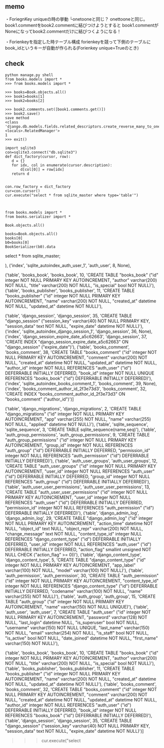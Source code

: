 ## memo
・ForiegnKey uniqueの時の挙動
└onetooneと同じ？
onettooneと同じ。book1.commentをbook2.commentに結びつけようとすると
book1.commentがNoneになってbook2.commentだけに結びつくようになる！




・Forienkeyを指定した時テーブル構成
forienkeyを競って下側のテーブルにbook_idというキーが自動が作られる(Forienkey unique=Trueのとき)

## check
```
python manage.py shell
from books.models import *
>>> from books.models import *

>>> books=Book.objects.all()  
>>> book1=books[1]
>>> book2=books[2]

>>> book2.comments.set([book1.comments.get()])  
>>> book2.save()
save method
<class 'django.db.models.fields.related_descriptors.create_reverse_many_to_one_manager.<locals>.RelatedManager'>    
1
>>> exit()

```
 


```
import sqlite3
con=sqlite3.connect("db.sqlite3")
def dict_factory(cursor, row):
   d = {}
   for idx, col in enumerate(cursor.description):
       d[col[0]] = row[idx]
   return d


con.row_factory = dict_factory
cur=con.cursor()
cur.execute("select * from sqlite_master where type='table'")
```


```


from books.models import *
from books.serializer import *

Book.objects.all()

books=Book.objects.all()
books[0]
b0=books[0]
BookSerializer(b0).data

```

select * from sqlite_master;








), ('index', 'sqlite_autoindex_auth_user_1', 'auth_user', 8, None), 

('table', 'books_book', 'books_book', 10, 'CREATE TABLE "books_book" ("id" integer NOT NULL PRIMARY KEY AUTOINCREMENT, "author" varchar(200) NOT NULL, "title" varchar(200) NOT NULL, "is_special" bool NOT NULL)'), ('table', 'books_publisher', 'books_publisher', 11, 'CREATE TABLE "books_publisher" ("id" integer NOT NULL PRIMARY KEY AUTOINCREMENT, "name" varchar(200) NOT NULL, "created_at" datetime NOT NULL, "updated_at" datetime NOT NULL)'),


 ('table', 'django_session', 'django_session', 35, 'CREATE TABLE "django_session" ("session_key" varchar(40) NOT NULL PRIMARY KEY, "session_data" text NOT NULL, "expire_date" datetime NOT NULL)'), ('index', 'sqlite_autoindex_django_session_1', 'django_session', 36, None), ('index', 'django_session_expire_date_a5c62663', 'django_session', 37, 'CREATE INDEX "django_session_expire_date_a5c62663" ON "django_session" ("expire_date")'), ('table', 'books_comment', 'books_comment', 38, 'CREATE TABLE "books_comment" ("id" integer NOT NULL PRIMARY KEY AUTOINCREMENT, "comment" varchar(200) NOT NULL, "created_at" datetime NOT NULL, "updated_at" datetime NOT NULL, "author_id" integer NOT NULL REFERENCES "auth_user" ("id") DEFERRABLE INITIALLY DEFERRED, "book_id" integer NOT NULL UNIQUE REFERENCES "books_book" ("id") DEFERRABLE INITIALLY DEFERRED)'), ('index', 'sqlite_autoindex_books_comment_1', 'books_comment', 39, None), ('index', 'books_comment_author_id_2f3e73d3', 'books_comment', 32, 'CREATE INDEX "books_comment_author_id_2f3e73d3" ON "books_comment" ("author_id")')]





('table', 'django_migrations', 'django_migrations', 2, 'CREATE TABLE "django_migrations" ("id" integer NOT NULL PRIMARY KEY AUTOINCREMENT, "app" varchar(255) NOT NULL, "name" varchar(255) NOT NULL, "applied" datetime NOT NULL)'), ('table', 'sqlite_sequence', 'sqlite_sequence', 3, 'CREATE TABLE sqlite_sequence(name,seq)'), ('table', 'auth_group_permissions', 'auth_group_permissions', 9, 'CREATE TABLE "auth_group_permissions" ("id" integer NOT NULL PRIMARY KEY 
AUTOINCREMENT, "group_id" integer NOT NULL REFERENCES "auth_group" ("id") DEFERRABLE INITIALLY DEFERRED, "permission_id" integer NOT NULL REFERENCES "auth_permission" ("id") DEFERRABLE INITIALLY DEFERRED)'), ('table', 'auth_user_groups', 'auth_user_groups', 12, 'CREATE TABLE "auth_user_groups" ("id" integer NOT NULL PRIMARY KEY AUTOINCREMENT, "user_id" integer NOT NULL REFERENCES "auth_user" ("id") DEFERRABLE INITIALLY DEFERRED, "group_id" integer NOT NULL REFERENCES "auth_group" ("id") DEFERRABLE INITIALLY DEFERRED)'), ('table', 'auth_user_user_permissions', 'auth_user_user_permissions', 13, 'CREATE TABLE "auth_user_user_permissions" ("id" integer NOT NULL PRIMARY KEY AUTOINCREMENT, "user_id" integer NOT NULL REFERENCES "auth_user" ("id") DEFERRABLE INITIALLY DEFERRED, "permission_id" integer NOT NULL REFERENCES "auth_permission" ("id") DEFERRABLE INITIALLY DEFERRED)'), ('table', 'django_admin_log', 'django_admin_log', 29, 'CREATE TABLE "django_admin_log" ("id" integer NOT NULL PRIMARY KEY AUTOINCREMENT, "action_time" datetime 
NOT NULL, "object_id" text NULL, "object_repr" varchar(200) NOT NULL, "change_message" text NOT NULL, "content_type_id" integer NULL REFERENCES "django_content_type" ("id") DEFERRABLE INITIALLY DEFERRED, "user_id" integer NOT NULL REFERENCES "auth_user" ("id") DEFERRABLE INITIALLY DEFERRED, "action_flag" smallint unsigned NOT NULL CHECK ("action_flag" >= 0))'), ('table', 'django_content_type', 'django_content_type', 5, 'CREATE TABLE "django_content_type" ("id" integer NOT NULL PRIMARY KEY AUTOINCREMENT, "app_label" varchar(100) NOT NULL, "model" varchar(100) NOT NULL)'), ('table', 'auth_permission', 'auth_permission', 30, 'CREATE TABLE "auth_permission" ("id" integer NOT NULL PRIMARY KEY AUTOINCREMENT, "content_type_id" integer NOT NULL REFERENCES "django_content_type" ("id") DEFERRABLE INITIALLY DEFERRED, "codename" varchar(100) NOT NULL, "name" varchar(255) NOT NULL)'), ('table', 'auth_group', 'auth_group', 15, 'CREATE TABLE "auth_group" ("id" integer NOT NULL PRIMARY KEY AUTOINCREMENT, "name" varchar(150) NOT NULL UNIQUE)'), 
('table', 'auth_user', 'auth_user', 7, 'CREATE TABLE "auth_user" ("id" integer NOT NULL PRIMARY KEY AUTOINCREMENT, "password" varchar(128) NOT NULL, "last_login" datetime NULL, "is_superuser" bool NOT NULL, "username" varchar(150) NOT NULL UNIQUE, "last_name" varchar(150) NOT NULL, "email" varchar(254) NOT NULL, "is_staff" bool NOT NULL, "is_active" bool NOT NULL, "date_joined" datetime NOT NULL, "first_name" varchar(150) NOT NULL)'),

 ('table', 'books_book', 'books_book', 10, 'CREATE TABLE "books_book" ("id" integer NOT NULL PRIMARY KEY AUTOINCREMENT, "author" varchar(200) 
NOT NULL, "title" varchar(200) NOT NULL, "is_special" bool NOT NULL)'), ('table', 'books_publisher', 'books_publisher', 11, 'CREATE TABLE "books_publisher" ("id" integer NOT NULL PRIMARY KEY AUTOINCREMENT, "name" varchar(200) NOT NULL, "created_at" datetime NOT NULL, "updated_at" datetime NOT NULL)'),
 ('table', 'books_comment', 'books_comment', 32, 'CREATE TABLE "books_comment" ("id" integer NOT NULL PRIMARY KEY AUTOINCREMENT, "comment" varchar(200) NOT NULL, 
"created_at" datetime NOT NULL, "updated_at" datetime NOT NULL, "author_id" integer NOT NULL REFERENCES "auth_user" 
("id") DEFERRABLE INITIALLY DEFERRED,
 "book_id" integer NOT NULL REFERENCES "books_book" ("id") DEFERRABLE INITIALLY DEFERRED)'), ('table', 'django_session', 'django_session', 35, 'CREATE TABLE "django_session" ("session_key" varchar(40) NOT NULL PRIMARY KEY, "session_data" text NOT NULL, "expire_date" datetime NOT NULL)')]
>>> cur.execute("select